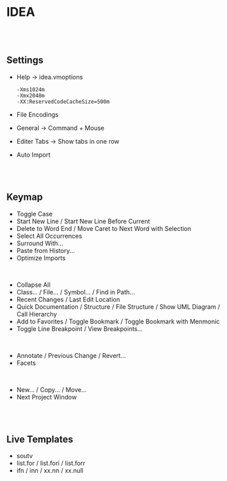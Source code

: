 # IDEA

<br />

<br />

## Settings

- Help ->  idea.vmoptions

  ```
  -Xms1024m
  -Xmx2048m
  -XX:ReservedCodeCacheSize=500m
  ```

- File Encodings

- General -> Command + Mouse

- Editer Tabs -> Show tabs in one row

- Auto Import

<br />

<br />

## Keymap

- Toggle Case
- Start New Line / Start New Line Before Current
- Delete to Word End / Move Caret to Next Word with Selection
- Select All Occurrences
- Surround With...
- Paste from History...
- Optimize Imports

<br />

- Collapse All
- Class... / File... / Symbol... / Find in Path...
- Recent Changes / Last Edit Location
- Quick Documentation / Structure / File Structure / Show UML Diagram / Call Hierarchy
- Add to Favorites / Toggle Bookmark  / Toggle Bookmark with Menmonic
- Toggle Line Breakpoint / View Breakpoints...

<br />

- Annotate / Previous Change / Revert...
- Facets

<br />

- New... / Copy... / Move...
- Next Project Window

<br />

<br />

## Live Templates

- soutv
- list.for / list.fori / list.forr
- ifn / inn / xx.nn / xx.null


